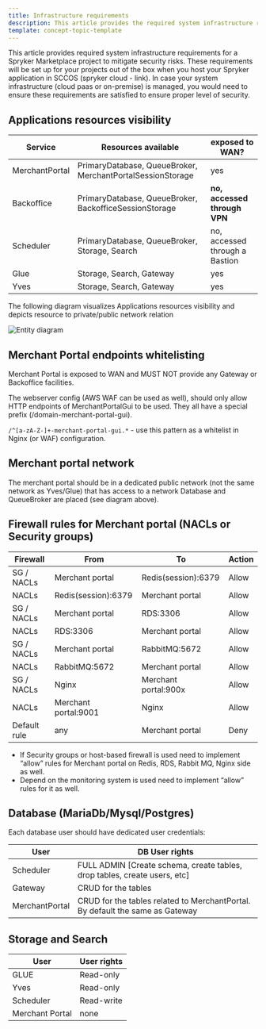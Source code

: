 ```yaml
---
title: Infrastructure requirements
description: This article provides the required system infrastructure requirements for a Spryker Marketplace project.
template: concept-topic-template
---
```


This article provides required system infrastructure requirements for a Spryker Marketplace project to mitigate security risks.
These requirements will be set up for your projects out of the box when you host your Spryker application in SCCOS (spryker cloud - link). In case your system infrastructure (cloud paas or on-premise) is managed, you would need to ensure these requirements are satisfied to ensure proper level of security.

## Applications resources visibility

| Service                          | Resources available               | exposed to WAN? |
| -------------------------------- | --------------------------------- | ---------------- |
| MerchantPortal                   | PrimaryDatabase, QueueBroker, MerchantPortalSessionStorage | yes
| Backoffice                       | PrimaryDatabase, QueueBroker, BackofficeSessionStorage | **no, accessed through VPN**
| Scheduler                        | PrimaryDatabase, QueueBroker, Storage, Search | no, accessed through a Bastion
| Glue                             | Storage, Search, Gateway | yes
| Yves                             | Storage, Search, Gateway | yes

The following diagram visualizes Applications resources visibility and depicts resource to private/public network relation

![Entity diagram](https://confluence-connect.gliffy.net/embed/image/ea46f6b1-fcff-4d7f-b8f5-7c963eb26ffb.png?utm_medium=live&utm_source=custom)

## Merchant Portal endpoints whitelisting

Merchant Portal is exposed to WAN and MUST NOT provide any Gateway or Backoffice facilities. 

The webserver config (AWS WAF can be used as well), should only allow HTTP endpoints of MerchantPortalGui to be used. They all have a special prefix (/domain-merchant-portal-gui). 

`/^[a-zA-Z-]+-merchant-portal-gui.*` - use this pattern as a whitelist in Nginx (or WAF) configuration.

## Merchant portal network

The merchant portal should be in a dedicated public network (not the same network as Yves/Glue) that has access to a network Database and QueueBroker are placed (see diagram above).

## Firewall rules for Merchant portal (NACLs or Security groups)

| Firewall       | From                | To                  | Action     | 
| -------------- | ------------------- | ------------------- | ---------- |
| SG / NACLs     | Merchant portal     | Redis(session):6379 | Allow
| NACLs          | Redis(session):6379     | Merchant portal | Allow
| SG / NACLs     | Merchant portal     | RDS:3306 | Allow
| NACLs          | RDS:3306     | Merchant portal | Allow
| SG / NACLs     | Merchant portal     | RabbitMQ:5672 | Allow
| NACLs          | RabbitMQ:5672     | Merchant portal | Allow
| SG / NACLs     | Nginx     | Merchant portal:900x | Allow
| NACLs          | Merchant portal:9001     | Nginx | Allow
| Default rule   | any     | Merchant portal | Deny

- If Security groups or host-based firewall is used need to implement “allow” rules for Merchant portal on Redis, RDS, Rabbit MQ, Nginx side as well.
- Depend on the monitoring system is used need to implement “allow” rules for it as well.

## Database (MariaDb/Mysql/Postgres)

Each database user should have dedicated user credentials:

| User                      | DB User rights               |
| ------------------------- | ---------------------------- |
| Scheduler                 | FULL ADMIN [Create schema, create tables, drop tables, create users, etc]
| Gateway                   | CRUD for the tables
| MerchantPortal            | CRUD for the tables related to MerchantPortal. By default the same as Gateway

## Storage and Search

| User                   | User rights               |
| ---------------------- | ------------------------- |
| GLUE                   | Read-only
| Yves                   | Read-only
| Scheduler              | Read-write
| Merchant Portal        | none
